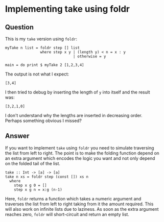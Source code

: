 
# Implementing take using foldr

## Question
        
This is my `take` version using `foldr`:

    myTake n list = foldr step [] list
                    where step x y | (length y) < n = x : y
                                   | otherwise = y
    
    main = do print $ myTake 2 [1,2,3,4]
    

The output is not what I expect:

    [3,4]
    

I then tried to debug by inserting the length of `y` into itself and the result was:

    [3,2,1,0]
    

I don't understand why the lengths are inserted in decreasing order. Perhaps something obvious I missed?

## Answer
        
If you want to implement `take` using `foldr` you need to simulate traversing the list from left to right. The point is to make the folding function depend on an extra argument which encodes the logic you want and not only depend on the folded tail of the list.

    take :: Int -> [a] -> [a]
    take n xs = foldr step (const []) xs n
      where
        step x g 0 = []
        step x g n = x:g (n-1)
    

Here, `foldr` returns a function which takes a numeric argument and traverses the list from left to right taking from it the amount required. This will also work on infinite lists due to laziness. As soon as the extra argument reaches zero, `foldr` will short-circuit and return an empty list.
